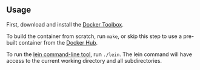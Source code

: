 ## Usage

First, download and install the
[Docker Toolbox](https://www.docker.com/products/docker-toolbox).

To build the container from scratch, run `make`, or skip this step to use a
pre-built container from the
[Docker Hub](https://hub.docker.com/r/lynxtp/lein).

To run the [lein command-line tool](http://leiningen.org), run `./lein`. The
lein command will have access to the current working directory and all
subdirectories.
